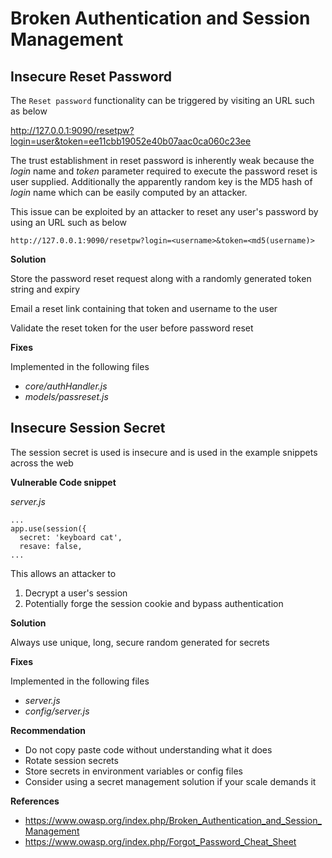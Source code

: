 # Broken Authentication and Session Management

## Insecure Reset Password

The `Reset password` functionality can be triggered by visiting an URL such as below

http://127.0.0.1:9090/resetpw?login=user&token=ee11cbb19052e40b07aac0ca060c23ee

The trust establishment in reset password is inherently weak because the _login_ name and _token_ parameter required to execute the password reset is user supplied. Additionally the apparently random key is the MD5 hash of _login_ name which can be easily computed by an attacker.

This issue can be exploited by an attacker to reset any user's password by using an URL such as below

```
http://127.0.0.1:9090/resetpw?login=<username>&token=<md5(username)>
```

**Solution**

Store the password reset request along with a randomly generated token string and expiry

Email a reset link containing that token and username to the user

Validate the reset token for the user before password reset

**Fixes**

Implemented in the following files

- *core/authHandler.js*
- *models/passreset.js*

## Insecure Session Secret

The session secret is used is insecure and is used in the example snippets across the web

**Vulnerable Code snippet**

*server.js*
```
...
app.use(session({
  secret: 'keyboard cat',
  resave: false,
...
```

This allows an attacker to
1. Decrypt a user's session
2. Potentially forge the session cookie and bypass authentication

**Solution**

Always use unique, long, secure random generated for secrets

**Fixes**

Implemented in the following files

- *server.js*
- *config/server.js*

**Recommendation**

- Do not copy paste code without understanding what it does
- Rotate session secrets
- Store secrets in environment variables or config files
- Consider using a secret management solution if your scale demands it

**References**

- https://www.owasp.org/index.php/Broken_Authentication_and_Session_Management
- https://www.owasp.org/index.php/Forgot_Password_Cheat_Sheet